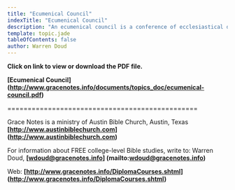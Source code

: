 ```yaml
---
title: "Ecumenical Council"
indexTitle: "Ecumenical Council"
description: "An ecumenical council is a conference of ecclesiastical dignitaries and theological experts convened to discuss and settle matters of Church doctrine and practice in which those entitled to vote are convoked from the whole world (οικυμενει) and which secures the approbation of the whole Church."
template: topic.jade
tableOfContents: false
author: Warren Doud
---
```


**Click on link to view or download the PDF file.**

**[Ecumenical Council]  
(http://www.gracenotes.info/documents/topics_doc/ecumenical-council.pdf)**



===============================================

Grace Notes is a ministry of Austin Bible Church, Austin, Texas **[http://www.austinbiblechurch.com] (http://www.austinbiblechurch.com)**

For information about FREE college-level Bible studies, write to: Warren Doud, **[wdoud@gracenotes.info] (mailto:wdoud@gracenotes.info)**

Web: **[http://www.gracenotes.info/DiplomaCourses.shtml] (http://www.gracenotes.info/DiplomaCourses.shtml)**